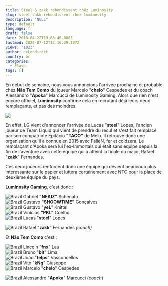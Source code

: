 ```yaml
---
title: Steel & zakk rebondissent chez Luminosity
slug: steel-zakk-rebondissent-chez-luminosity
description: "NULL"
type: default
language: fr
draft: false
date: 2018-04-22T19:08:40.000Z
lastmod: 2022-07-12T13:16:39.107Z
views: "1823"
author: neLendirekt
country: br
categories:
  - Flash
tags: []
---
```

En début de semaine, nous vous annoncions l'arrivée prochaine et probable chez **Não Tem Como** du joueur Marcelo "**chelo**" Cespedes et du coach Alessandro "**Apoka**" Marcucci de Luminosity Gaming. Alors que rien n'est encore officiel, **Luminosity** confirme cela en recrutant déjà leurs deux remplaçants, et pas des moindres.

![](/images/articles/5adcd78dd5b04/images/tOKgifA5nOCYq8xU7hFcobhD4uhsVDc6xINqomg3.png)

En effet, LG vient d'annoncer l'arrivée de Lucas "**steel**" Lopes, l'ancien joueur de Team Liquid qui vient de prendre du recul et s'est fait remplacé par son compatriote Epitácio **"TACO"** de Melo. Il retrouve donc une organisation qu'il a connue en 2015 avec FalleN, fer et coldzera. Le remplaçant d'Apoka sera lui l'ex-Immortals qui était sans équipe depuis la fin de l'aventure avec cette équipe qui a atteint la finale du major, Rafael "**zakk**" Fernandes. 

Ces deux joueurs renforcent donc une équipe qui devient beaucoup plus intéressante sur le papier et luttera certainement avec NTC pour la place de deuxième équipe du pays.

**Luminosity Gaming**, c'est donc :

![Brazil](/images/countries/br.svg)⁠ Gabriel **"NEKIZ"** Schenato  
![Brazil](/images/countries/br.svg)⁠ Gustavo **"SHOOWTiME"** Gonçalves  
![Brazil](/images/countries/br.svg)⁠ Gustavo "**yeL**" Knittel  
![Brazil](/images/countries/br.svg)⁠ Vinícios **"PKL"** Coelho  
![Brazil](/images/countries/br.svg)⁠ Lucas "**steel**" Lopes

![Brazil](/images/countries/br.svg)⁠ Rafael "**zakk**" Fernandes _(coach)_

Et **Não Tem Como** c'est :

![Brazil](/images/countries/br.svg)⁠ Lincoln "**fnx**" Lau  
![Brazil](/images/countries/br.svg)⁠ Bruno "**bit**" Lima  
![Brazil](/images/countries/br.svg)⁠ ⁠João "**felps**" Vasconcellos  
![Brazil](/images/countries/br.svg)⁠ ⁠Vito "**kNg**" Giuseppe  
![Brazil](/images/countries/br.svg)⁠ Marcelo "**chelo**" Cespedes

![Brazil](/images/countries/br.svg)⁠ Alessandro "**Apoka**" Marcucci (_coach_)
